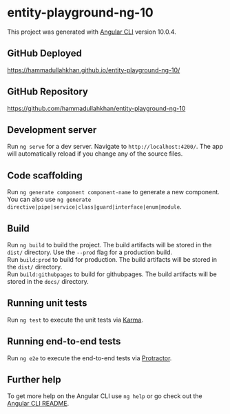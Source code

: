 # entity-playground-ng-10

This project was generated with [Angular CLI](https://github.com/angular/angular-cli) version 10.0.4.

## GitHub Deployed
https://hammadullahkhan.github.io/entity-playground-ng-10/

## GitHub Repository
https://github.com/hammadullahkhan/entity-playground-ng-10

## Development server

Run `ng serve` for a dev server. Navigate to `http://localhost:4200/`. The app will automatically reload if you change any of the source files.

## Code scaffolding

Run `ng generate component component-name` to generate a new component. You can also use `ng generate directive|pipe|service|class|guard|interface|enum|module`.

## Build

Run `ng build` to build the project. The build artifacts will be stored in the `dist/` directory. Use the `--prod` flag for a production build.<br>
Run `build:prod` to build for production. The build artifacts will be stored in the `dist/` directory.<br>
Run `build:githubpages` to build for githubpages. The build artifacts will be stored in the `docs/` directory. 

## Running unit tests

Run `ng test` to execute the unit tests via [Karma](https://karma-runner.github.io).

## Running end-to-end tests

Run `ng e2e` to execute the end-to-end tests via [Protractor](http://www.protractortest.org/).

## Further help

To get more help on the Angular CLI use `ng help` or go check out the [Angular CLI README](https://github.com/angular/angular-cli/blob/master/README.md).
